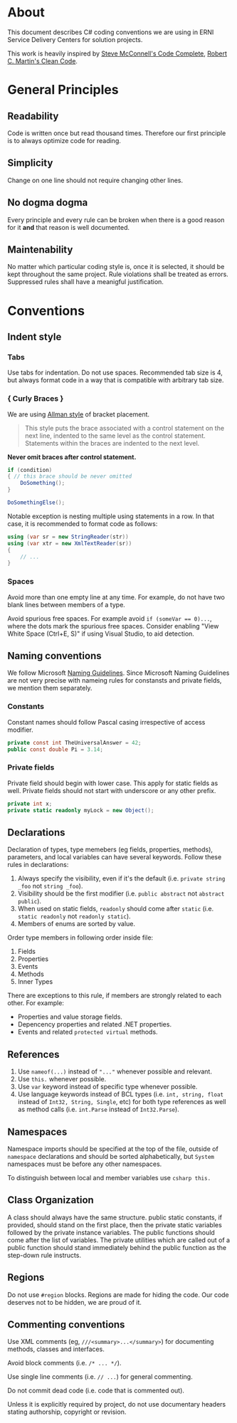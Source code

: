 # About
This document describes C# coding conventions we are using in ERNI Service Delivery Centers for solution projects.

This work is heavily inspired by [Steve McConnell's Code Complete](http://www.stevemcconnell.com/cc.htm), [Robert C. Martin's Clean Code](http://www.amazon.com/Clean-Code-Handbook-Software-Craftsmanship/dp/0132350882).

# General Principles

## Readability
Code is written once but read thousand times. Therefore our first principle is to always optimize code for reading.

## Simplicity
Change on one line should not require changing other lines.

## No dogma dogma
Every principle and every rule can be broken when there is a good reason for it **and** that reason is well documented.

## Maintenability
No matter which particular coding style is, once it is selected, it should be kept throughout the same project. Rule violations shall be treated as errors. Suppressed rules shall have a meanigful justification.

# Conventions

## Indent style

### Tabs
Use tabs for indentation. Do not use spaces. Recommended tab size is 4, but always format code in a way that is compatible with arbitrary tab size.

### { Curly Braces } 
We are using [Allman style](https://en.wikipedia.org/wiki/Indent_style#Allman_style) of bracket placement.

> This style puts the brace associated with a control statement on the next line, indented to the same level as the control statement. Statements within the braces are indented to the next level.

**Never omit braces after control statement.**

```csharp
if (condition)
{ // this brace should be never omitted
    DoSomething();
}

DoSomethingElse();
```

Notable exception is nesting multiple using statements in a row. In that case, it is recommended to format code as follows:

```csharp
using (var sr = new StringReader(str))
using (var xtr = new XmlTextReader(sr))
{
    // ...
}
```

### Spaces
Avoid more than one empty line at any time. For example, do not have two blank lines between members of a type.

Avoid spurious free spaces. For example avoid `if (someVar == 0)...`, where the dots mark the spurious free spaces. Consider enabling "View White Space (Ctrl+E, S)" if using Visual Studio, to aid detection.

## Naming conventions
We follow Microsoft [Naming Guidelines](https://msdn.microsoft.com/en-us/library/ms229002.aspx). Since Microsoft Naming Guidelines are not very precise with nameing rules for constansts and private fields, we mention them separately.

### Constants
Constant names should follow Pascal casing irrespective of access modifier.

```csharp
private const int TheUniversalAnswer = 42;
public const double Pi = 3.14;
```

### Private  fields
Private field should begin with lower case. This apply for static fields as well. Private fields should not start with underscore or any other prefix.

```csharp
private int x;
private static readonly myLock = new Object();
```

## Declarations

Declaration of types, type memebers (eg fields, properties, methods), parameters, and local variables can have several keywords. Follow these rules in declarations:

1. Always specify the visibility, even if it's the default (i.e. `private string _foo`  not  `string _foo`).
2. Visibility should be the first modifier (i.e. `public abstract` not `abstract public`).
3. When used on static fields, `readonly` should come after `static` (i.e. `static readonly` not `readonly static`).
4. Members of enums are sorted by value.

Order type members in following order inside file:

1. Fields
2. Properties
3. Events
4. Methods
5. Inner Types

There are exceptions to this rule, if members are strongly related to each other. For example:
- Properties and value storage fields.
- Depencency properties and related .NET properties.
- Events and related `protected virtual` methods.

## References
1. Use `nameof(...)` instead of `"..."` whenever possible and relevant.
2. Use `this.` whenever possible.
3. Use `var` keyword instead of specific type whenever possible.
4. Use language keywords instead of BCL types (i.e. `int, string, float` instead of `Int32, String, Single`, etc) for both type references as well as method calls (i.e. `int.Parse` instead of `Int32.Parse`).

## Namespaces
Namespace imports should be specified at the top of the file, outside of `namespace` declarations and should be sorted alphabetically, but `System` namespaces must be before any other namespaces.

To distinguish between local and member variables use ```csharp this.```

## Class Organization
A class should always have the same structure. public static constants, if provided, should stand on the first place, then the private static variables followed by the private instance variables. The public functions should come after the list of variables. The private utilities which are called out of a public function should stand immediately behind the public function as the step-down rule instructs.

## Regions
Do not use `#region` blocks. Regions are made for hiding the code. Our code deserves not to be hidden, we are proud of it.

## Commenting conventions
Use XML comments (eg, `///<summary>...</summary>`) for documenting methods, classes and interfaces. 

Avoid block comments (i.e. `/* ... */`).

Use single line comments (i.e. `// ...`) for general commenting.

Do not commit dead code (i.e. code that is commented out).

Unless it is explicitly required by project, do not use documentary headers stating authorship, copyright or revision.

